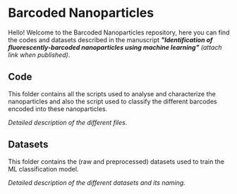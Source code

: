 # Barcoded Nanoparticles
Hello! Welcome to the Barcoded Nanoparticles repository, here you can find the codes and datasets described in the manuscript ***"Identification of fluorescently-barcoded nanoparticles using machine learning"*** *(attach link when published)*.

## Code

This folder contains all the scripts used to analyse and characterize the nanoparticles and also the script used to classify the different barcodes encoded into these nanoparticles.

*Detailed description of the different files.* 

## Datasets

This folder contains the (raw and preprocessed) datasets used to train the ML classification model.

*Detailed description of the different datasets and its naming.*
